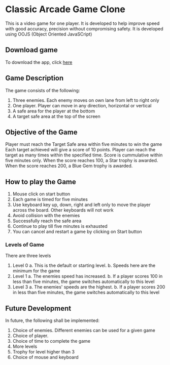 # Classic Arcade Game Clone
This is a video game for one player. It is developed to help improve speed with good accuracy, precision without compromising safety.
It is developed using OOJS (Object Oriented JavaSCript)

## Download game
To download the app, click [here](https://adabonyan.github.io/frontend-nanodegree-arcade-game)

## Game Description
The game consists of the following:
1. Three enemies. Each enemy moves on own lane from left to right only
2. One player. Player can move in any direction, horizontal or vertical
3. A safe area for the player at the bottom
4. A target safe area at the top of the screen

## Objective of the Game
Player must reach the Target Safe area within five minutes to win the game 
Each target achieved will give a score of 10 points.
Player can reach the target as many times within the specified time.
Score is cummulative within five minutes only.
When the score reaches 100, a Star trophy is awarded.
When the score reaches 200, a Blue Gem trophy is awarded.

## How to play the Game
1. Mouse click on start button
2. Each game is timed for five minutes
3. Use keyboard key up, down, right and left only to move the player across the board. Other keyboards will not work
4. Avoid collision with the enemies
5. Successfully reach the safe area 
6. Continue to play till five minutes is exhausted
7. You can cancel and restart a game by clicking on Start button

### Levels of Game
There are three levels
1. Level 0 
  a. This is the default or starting level.
  b. Speeds here are the minimum for the game
2. Level 1 
  a. The enemies speed has increased.
  b. If a player scores 100 in less than five minutes, the game switches automatically to this level
3. Level 3
  a. The enemies' speeds are the highest.
  b. If a player scores 200 in less than five minutes, the game switches automatically to this level

## Future Development
In future, the following shall be implemented:
1. Choice of enemies. Different enemies can be used for a given game
2. Choice of player.
3. Choice of time to complete the game
4. More levels
5. Trophy for level higher than 3
6. Choice of mouse and keyboard



